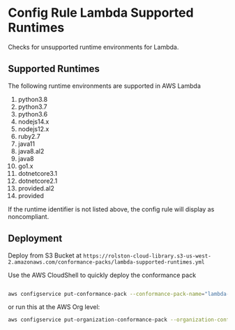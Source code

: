 # Config Rule Lambda Supported Runtimes

Checks for unsupported runtime environments for Lambda.

## Supported Runtimes

The following runtime environments are supported in AWS Lambda

1. python3.8
2. python3.7
3. python3.6
4. nodejs14.x
5. nodejs12.x
6. ruby2.7
7. java11
8. java8.al2
9. java8
10. go1.x
11. dotnetcore3.1
12. dotnetcore2.1
13. provided.al2
14. provided

If the runtime identifier is not listed above, the config rule will display as noncompliant.

## Deployment

Deploy from S3 Bucket at `https://rolston-cloud-library.s3-us-west-2.amazonaws.com/conformance-packs/lambda-supported-runtimes.yml`

Use the AWS CloudShell to quickly deploy the conformance pack

```sh

aws configservice put-conformance-pack --conformance-pack-name="lambda-supported-runtimes" --template-s3-uri="s3://rolston-cloud-library/conformance-packs/lambda-supported-runtimes.yml" ## optional set your region

```

or run this at the AWS Org level:

```sh
aws configservice put-organization-conformance-pack --organization-conformance-pack-name="lambda-supported-runtimes" --template-s3-uri="s3://rolston-cloud-library/conformance-packs/lambda-supported-runtimes.yml" ##optional set your region
```
